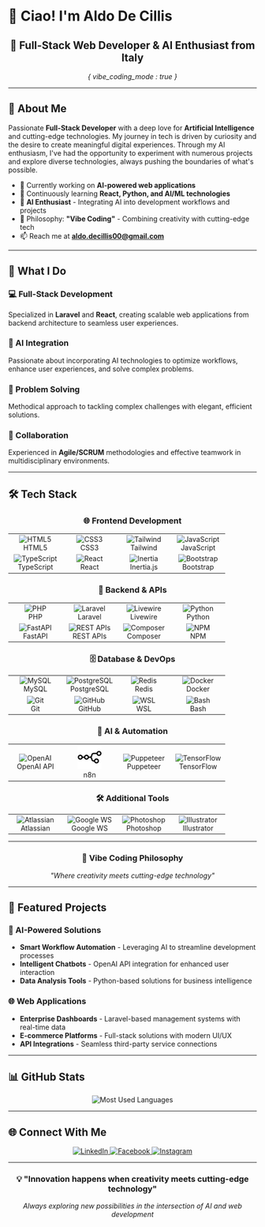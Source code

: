 # 👋 Ciao! I'm Aldo De Cillis

<div align="center">
  <h2>🚀 Full-Stack Web Developer & AI Enthusiast from Italy</h2>
  <p><em>{ vibe_coding_mode : true }</em></p>
</div>

---

## 🌟 About Me

Passionate **Full-Stack Developer** with a deep love for **Artificial Intelligence** and cutting-edge technologies. My journey in tech is driven by curiosity and the desire to create meaningful digital experiences. Through my AI enthusiasm, I've had the opportunity to experiment with numerous projects and explore diverse technologies, always pushing the boundaries of what's possible.

- 🔭 Currently working on **AI-powered web applications**
- 🌱 Continuously learning **React, Python, and AI/ML technologies**
- 🤖 **AI Enthusiast** - Integrating AI into development workflows and projects
- 🎯 Philosophy: **"Vibe Coding"** - Combining creativity with cutting-edge tech
- 📫 Reach me at **aldo.decillis00@gmail.com**

---

## 🚀 What I Do

### 💻 Full-Stack Development
Specialized in **Laravel** and **React**, creating scalable web applications from backend architecture to seamless user experiences.

### 🤖 AI Integration
Passionate about incorporating AI technologies to optimize workflows, enhance user experiences, and solve complex problems.

### 🧩 Problem Solving
Methodical approach to tackling complex challenges with elegant, efficient solutions.

### 👥 Collaboration
Experienced in **Agile/SCRUM** methodologies and effective teamwork in multidisciplinary environments.

---

## 🛠️ Tech Stack

<div align="center">

### 🌐 **Frontend Development**
<table>
<tr>
<td align="center" width="96">
<img src="https://cdn.jsdelivr.net/gh/devicons/devicon/icons/html5/html5-original.svg" width="48" height="48" alt="HTML5" />
<br>HTML5
</td>
<td align="center" width="96">
<img src="https://cdn.jsdelivr.net/gh/devicons/devicon/icons/css3/css3-original.svg" width="48" height="48" alt="CSS3" />
<br>CSS3
</td>
<td align="center" width="96">
<img src="https://cdn.jsdelivr.net/gh/devicons/devicon/icons/tailwindcss/tailwindcss-plain.svg" width="48" height="48" alt="Tailwind" />
<br>Tailwind
</td>
<td align="center" width="96">
<img src="https://cdn.jsdelivr.net/gh/devicons/devicon/icons/javascript/javascript-original.svg" width="48" height="48" alt="JavaScript" />
<br>JavaScript
</td>
</tr>
<tr>
<td align="center" width="96">
<img src="https://cdn.jsdelivr.net/gh/devicons/devicon/icons/typescript/typescript-original.svg" width="48" height="48" alt="TypeScript" />
<br>TypeScript
</td>
<td align="center" width="96">
<img src="https://cdn.jsdelivr.net/gh/devicons/devicon/icons/react/react-original.svg" width="48" height="48" alt="React" />
<br>React
</td>
<td align="center" width="96">
<img src="https://raw.githubusercontent.com/laravel/art/master/logo-lockup/5%20SVG/2%20CMYK/1%20Full%20Color/laravel-logolockup-cmyk-red.svg" width="48" height="48" alt="Inertia" />
<br>Inertia.js
</td>
<td align="center" width="96">
<img src="https://cdn.jsdelivr.net/gh/devicons/devicon/icons/bootstrap/bootstrap-original.svg" width="48" height="48" alt="Bootstrap" />
<br>Bootstrap
</td>
</tr>
</table>

### 🔧 **Backend & APIs**
<table>
<tr>
<td align="center" width="96">
<img src="https://cdn.jsdelivr.net/gh/devicons/devicon/icons/php/php-original.svg" width="48" height="48" alt="PHP" />
<br>PHP
</td>
<td align="center" width="96">
<img src="https://raw.githubusercontent.com/laravel/art/master/logo-lockup/5%20SVG/2%20CMYK/1%20Full%20Color/laravel-logolockup-cmyk-red.svg" width="48" height="48" alt="Laravel" />
<br>Laravel
</td>
<td align="center" width="96">
<img src="https://cdn.jsdelivr.net/gh/devicons/devicon/icons/livewire/livewire-original.svg" width="48" height="48" alt="Livewire" />
<br>Livewire
</td>
<td align="center" width="96">
<img src="https://cdn.jsdelivr.net/gh/devicons/devicon/icons/python/python-original.svg" width="48" height="48" alt="Python" />
<br>Python
</td>
</tr>
<tr>
<td align="center" width="96">
<img src="https://cdn.jsdelivr.net/gh/devicons/devicon/icons/fastapi/fastapi-original.svg" width="48" height="48" alt="FastAPI" />
<br>FastAPI
</td>
<td align="center" width="96">
<img src="https://raw.githubusercontent.com/simple-icons/simple-icons/develop/icons/postman.svg" width="48" height="48" alt="REST APIs" />
<br>REST APIs
</td>
<td align="center" width="96">
<img src="https://cdn.jsdelivr.net/gh/devicons/devicon/icons/composer/composer-original.svg" width="48" height="48" alt="Composer" />
<br>Composer
</td>
<td align="center" width="96">
<img src="https://cdn.jsdelivr.net/gh/devicons/devicon/icons/npm/npm-original-wordmark.svg" width="48" height="48" alt="NPM" />
<br>NPM
</td>
</tr>
</table>

### 🗄️ **Database & DevOps**
<table>
<tr>
<td align="center" width="96">
<img src="https://cdn.jsdelivr.net/gh/devicons/devicon/icons/mysql/mysql-original.svg" width="48" height="48" alt="MySQL" />
<br>MySQL
</td>
<td align="center" width="96">
<img src="https://cdn.jsdelivr.net/gh/devicons/devicon/icons/postgresql/postgresql-original.svg" width="48" height="48" alt="PostgreSQL" />
<br>PostgreSQL
</td>
<td align="center" width="96">
<img src="https://cdn.jsdelivr.net/gh/devicons/devicon/icons/redis/redis-original.svg" width="48" height="48" alt="Redis" />
<br>Redis
</td>
<td align="center" width="96">
<img src="https://cdn.jsdelivr.net/gh/devicons/devicon/icons/docker/docker-original.svg" width="48" height="48" alt="Docker" />
<br>Docker
</td>
</tr>
<tr>
<td align="center" width="96">
<img src="https://cdn.jsdelivr.net/gh/devicons/devicon/icons/git/git-original.svg" width="48" height="48" alt="Git" />
<br>Git
</td>
<td align="center" width="96">
<img src="https://cdn.jsdelivr.net/gh/devicons/devicon/icons/github/github-original.svg" width="48" height="48" alt="GitHub" />
<br>GitHub
</td>
<td align="center" width="96">
<img src="https://cdn.jsdelivr.net/gh/devicons/devicon/icons/ubuntu/ubuntu-plain.svg" width="48" height="48" alt="WSL" />
<br>WSL
</td>
<td align="center" width="96">
<img src="https://cdn.jsdelivr.net/gh/devicons/devicon/icons/bash/bash-original.svg" width="48" height="48" alt="Bash" />
<br>Bash
</td>
</tr>
</table>

### 🤖 **AI & Automation**
<table>
<tr>
<td align="center" width="96">
<img src="https://raw.githubusercontent.com/simple-icons/simple-icons/develop/icons/openai.svg" width="48" height="48" alt="OpenAI" />
<br>OpenAI API
</td>
<td align="center" width="96">
<img src="https://raw.githubusercontent.com/simple-icons/simple-icons/develop/icons/n8n.svg" width="48" height="48" alt="n8n" />
<br>n8n
</td>
<td align="center" width="96">
<img src="https://cdn.jsdelivr.net/gh/devicons/devicon/icons/puppeteer/puppeteer-plain.svg" width="48" height="48" alt="Puppeteer" />
<br>Puppeteer
</td>
<td align="center" width="96">
<img src="https://cdn.jsdelivr.net/gh/devicons/devicon/icons/tensorflow/tensorflow-original.svg" width="48" height="48" alt="TensorFlow" />
<br>TensorFlow
</td>
</tr>
</table>

### 🛠️ **Additional Tools**
<table>
<tr>
<td align="center" width="96">
<img src="https://cdn.jsdelivr.net/gh/devicons/devicon/icons/jira/jira-original.svg" width="48" height="48" alt="Atlassian" />
<br>Atlassian
</td>
<td align="center" width="96">
<img src="https://cdn.jsdelivr.net/gh/devicons/devicon/icons/google/google-original.svg" width="48" height="48" alt="Google WS" />
<br>Google WS
</td>
<td align="center" width="96">
<img src="https://cdn.jsdelivr.net/gh/devicons/devicon/icons/photoshop/photoshop-line.svg" width="48" height="48" alt="Photoshop" />
<br>Photoshop
</td>
<td align="center" width="96">
<img src="https://cdn.jsdelivr.net/gh/devicons/devicon/icons/illustrator/illustrator-line.svg" width="48" height="48" alt="Illustrator" />
<br>Illustrator
</td>
</tr>
</table>

</div>

---

<div align="center">
  <h3>🎵 <strong>Vibe Coding Philosophy</strong></h3>
  <p><em>"Where creativity meets cutting-edge technology"</em></p>
</div>

---

## 🎯 Featured Projects

### 🤖 AI-Powered Solutions
- **Smart Workflow Automation** - Leveraging AI to streamline development processes
- **Intelligent Chatbots** - OpenAI API integration for enhanced user interaction
- **Data Analysis Tools** - Python-based solutions for business intelligence

### 🌐 Web Applications
- **Enterprise Dashboards** - Laravel-based management systems with real-time data
- **E-commerce Platforms** - Full-stack solutions with modern UI/UX
- **API Integrations** - Seamless third-party service connections

---

## 📊 GitHub Stats

<div align="center">
  <img src="https://github-readme-stats.vercel.app/api/top-langs?username=aldodecillis&show_icons=true&locale=en&layout=compact&theme=radical" alt="Most Used Languages" />
</div>

---

## 🌐 Connect With Me

<p align="center">
  <a href="https://www.linkedin.com/in/aldo-de-cillis-web-developer/" target="_blank">
    <img src="https://raw.githubusercontent.com/rahuldkjain/github-profile-readme-generator/master/src/images/icons/Social/linked-in-alt.svg" alt="LinkedIn" height="40" width="40" />
  </a>
  <a href="https://www.facebook.com/aldo.decillis/" target="_blank">
    <img src="https://raw.githubusercontent.com/rahuldkjain/github-profile-readme-generator/master/src/images/icons/Social/facebook.svg" alt="Facebook" height="40" width="40" />
  </a>
  <a href="https://www.instagram.com/a.di.ci/" target="_blank">
    <img src="https://raw.githubusercontent.com/rahuldkjain/github-profile-readme-generator/master/src/images/icons/Social/instagram.svg" alt="Instagram" height="40" width="40" />
  </a>
</p>

---

<div align="center">
  <h3>💡 "Innovation happens when creativity meets cutting-edge technology"</h3>
  <p><em>Always exploring new possibilities in the intersection of AI and web development</em></p>
</div>
